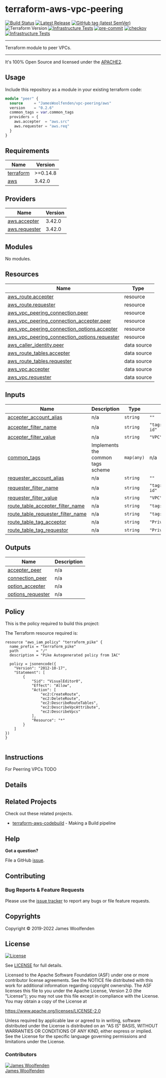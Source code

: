 # terraform-aws-vpc-peering

[![Build Status](https://github.com/JamesWoolfenden/terraform-aws-vpc-peering/workflows/Verify%20and%20Bump/badge.svg?branch=master)](https://github.com/JamesWoolfenden/terraform-aws-vpc-peering)
[![Latest Release](https://img.shields.io/github/release/JamesWoolfenden/terraform-aws-vpc-peering.svg)](https://github.com/JamesWoolfenden/terraform-aws-vpc-peering/releases/latest)
[![GitHub tag (latest SemVer)](https://img.shields.io/github/tag/JamesWoolfenden/terraform-aws-vpc-peering.svg?label=latest)](https://github.com/JamesWoolfenden/terraform-aws-vpc-peering/releases/latest)
![Terraform Version](https://img.shields.io/badge/tf-%3E%3D0.14.0-blue.svg)
[![Infrastructure Tests](https://www.bridgecrew.cloud/badges/github/JamesWoolfenden/terraform-aws-vpc-peering/cis_aws)](https://www.bridgecrew.cloud/link/badge?vcs=github&fullRepo=JamesWoolfenden%2Fterraform-aws-vpc-peering&benchmark=CIS+AWS+V1.2)
[![pre-commit](https://img.shields.io/badge/pre--commit-enabled-brightgreen?logo=pre-commit&logoColor=white)](https://github.com/pre-commit/pre-commit)
[![checkov](https://img.shields.io/badge/checkov-verified-brightgreen)](https://www.checkov.io/)
[![Infrastructure Tests](https://www.bridgecrew.cloud/badges/github/jameswoolfenden/terraform-aws-vpc-peering/general)](https://www.bridgecrew.cloud/link/badge?vcs=github&fullRepo=JamesWoolfenden%2Fterraform-aws-vpc-peering&benchmark=INFRASTRUCTURE+SECURITY)

---

Terraform module to peer VPCs.

---

It's 100% Open Source and licensed under the [APACHE2](LICENSE).

## Usage

Include this repository as a module in your existing terraform code:

```terraform
module "peer" {
  source     = "JamesWoolfenden/vpc-peering/aws"
  version    = "0.2.6"
  common_tags = var.common_tags
  providers = {
    aws.accepter  = "aws.src"
    aws.requester = "aws.req"
  }
}
```

<!-- BEGINNING OF PRE-COMMIT-TERRAFORM DOCS HOOK -->
## Requirements

| Name | Version |
|------|---------|
| <a name="requirement_terraform"></a> [terraform](#requirement\_terraform) | >=0.14.8 |
| <a name="requirement_aws"></a> [aws](#requirement\_aws) | 3.42.0 |

## Providers

| Name | Version |
|------|---------|
| <a name="provider_aws.accepter"></a> [aws.accepter](#provider\_aws.accepter) | 3.42.0 |
| <a name="provider_aws.requester"></a> [aws.requester](#provider\_aws.requester) | 3.42.0 |

## Modules

No modules.

## Resources

| Name | Type |
|------|------|
| [aws_route.accepter](https://registry.terraform.io/providers/hashicorp/aws/3.42.0/docs/resources/route) | resource |
| [aws_route.requester](https://registry.terraform.io/providers/hashicorp/aws/3.42.0/docs/resources/route) | resource |
| [aws_vpc_peering_connection.peer](https://registry.terraform.io/providers/hashicorp/aws/3.42.0/docs/resources/vpc_peering_connection) | resource |
| [aws_vpc_peering_connection_accepter.peer](https://registry.terraform.io/providers/hashicorp/aws/3.42.0/docs/resources/vpc_peering_connection_accepter) | resource |
| [aws_vpc_peering_connection_options.accepter](https://registry.terraform.io/providers/hashicorp/aws/3.42.0/docs/resources/vpc_peering_connection_options) | resource |
| [aws_vpc_peering_connection_options.requester](https://registry.terraform.io/providers/hashicorp/aws/3.42.0/docs/resources/vpc_peering_connection_options) | resource |
| [aws_caller_identity.peer](https://registry.terraform.io/providers/hashicorp/aws/3.42.0/docs/data-sources/caller_identity) | data source |
| [aws_route_tables.accepter](https://registry.terraform.io/providers/hashicorp/aws/3.42.0/docs/data-sources/route_tables) | data source |
| [aws_route_tables.requester](https://registry.terraform.io/providers/hashicorp/aws/3.42.0/docs/data-sources/route_tables) | data source |
| [aws_vpc.accepter](https://registry.terraform.io/providers/hashicorp/aws/3.42.0/docs/data-sources/vpc) | data source |
| [aws_vpc.requester](https://registry.terraform.io/providers/hashicorp/aws/3.42.0/docs/data-sources/vpc) | data source |

## Inputs

| Name | Description | Type | Default | Required |
|------|-------------|------|---------|:--------:|
| <a name="input_accepter_account_alias"></a> [accepter\_account\_alias](#input\_accepter\_account\_alias) | n/a | `string` | `""` | no |
| <a name="input_accepter_filter_name"></a> [accepter\_filter\_name](#input\_accepter\_filter\_name) | n/a | `string` | `"tag:aws:cloudformation:logical-id"` | no |
| <a name="input_accepter_filter_value"></a> [accepter\_filter\_value](#input\_accepter\_filter\_value) | n/a | `string` | `"VPC"` | no |
| <a name="input_common_tags"></a> [common\_tags](#input\_common\_tags) | Implements the common tags scheme | `map(any)` | n/a | yes |
| <a name="input_requester_account_alias"></a> [requester\_account\_alias](#input\_requester\_account\_alias) | n/a | `string` | `""` | no |
| <a name="input_requester_filter_name"></a> [requester\_filter\_name](#input\_requester\_filter\_name) | n/a | `string` | `"tag:aws:cloudformation:logical-id"` | no |
| <a name="input_requester_filter_value"></a> [requester\_filter\_value](#input\_requester\_filter\_value) | n/a | `string` | `"VPC"` | no |
| <a name="input_route_table_accepter_filter_name"></a> [route\_table\_accepter\_filter\_name](#input\_route\_table\_accepter\_filter\_name) | n/a | `string` | `"tag:Name"` | no |
| <a name="input_route_table_requester_filter_name"></a> [route\_table\_requester\_filter\_name](#input\_route\_table\_requester\_filter\_name) | n/a | `string` | `"tag:Name"` | no |
| <a name="input_route_table_tag_acceptor"></a> [route\_table\_tag\_acceptor](#input\_route\_table\_tag\_acceptor) | n/a | `string` | `"PrivateRouteTable*"` | no |
| <a name="input_route_table_tag_requestor"></a> [route\_table\_tag\_requestor](#input\_route\_table\_tag\_requestor) | n/a | `string` | `"PrivateRouteTable*"` | no |

## Outputs

| Name | Description |
|------|-------------|
| <a name="output_accepter_peer"></a> [accepter\_peer](#output\_accepter\_peer) | n/a |
| <a name="output_connection_peer"></a> [connection\_peer](#output\_connection\_peer) | n/a |
| <a name="output_option_accepter"></a> [option\_accepter](#output\_option\_accepter) | n/a |
| <a name="output_options_requester"></a> [options\_requester](#output\_options\_requester) | n/a |
<!-- END OF PRE-COMMIT-TERRAFORM DOCS HOOK -->

## Policy

This is the policy required to build this project:

<!-- BEGINNING OF PRE-COMMIT-PIKE DOCS HOOK -->
The Terraform resource required is:

```golang
resource "aws_iam_policy" "terraform_pike" {
  name_prefix = "terraform_pike"
  path        = "/"
  description = "Pike Autogenerated policy from IAC"

  policy = jsonencode({
    "Version": "2012-10-17",
    "Statement": [
        {
            "Sid": "VisualEditor0",
            "Effect": "Allow",
            "Action": [
                "ec2:CreateRoute",
                "ec2:DeleteRoute",
                "ec2:DescribeRouteTables",
                "ec2:DescribeVpcAttribute",
                "ec2:DescribeVpcs"
            ],
            "Resource": "*"
        }
    ]
})
}


```
<!-- END OF PRE-COMMIT-PIKE DOCS HOOK -->

## Instructions

For Peerring VPCs TODO

## Details

## Related Projects

Check out these related projects.

- [terraform-aws-codebuild](https://github.com/jameswoolfenden/terraform-aws-codebuild) - Making a Build pipeline

## Help

**Got a question?**

File a GitHub [issue](https://github.com/jameswoolfenden/terraform-aws-vpc-peering/issues).

## Contributing

### Bug Reports & Feature Requests

Please use the [issue tracker](https://github.com/jameswoolfenden/terraform-aws-vpc-peering/issues) to report any bugs or file feature requests.

## Copyrights

Copyright © 2019-2022 James Woolfenden

## License

[![License](https://img.shields.io/badge/License-Apache%202.0-blue.svg)](https://opensource.org/licenses/Apache-2.0)

See [LICENSE](LICENSE) for full details.

Licensed to the Apache Software Foundation (ASF) under one
or more contributor license agreements. See the NOTICE file
distributed with this work for additional information
regarding copyright ownership. The ASF licenses this file
to you under the Apache License, Version 2.0 (the
"License"); you may not use this file except in compliance
with the License. You may obtain a copy of the License at

<https://www.apache.org/licenses/LICENSE-2.0>

Unless required by applicable law or agreed to in writing,
software distributed under the License is distributed on an
"AS IS" BASIS, WITHOUT WARRANTIES OR CONDITIONS OF ANY
KIND, either express or implied. See the License for the
specific language governing permissions and limitations
under the License.

### Contributors

[![James Woolfenden][jameswoolfenden_avatar]][jameswoolfenden_homepage]<br/>[James Woolfenden][jameswoolfenden_homepage]

[jameswoolfenden_homepage]: https://github.com/jameswoolfenden
[jameswoolfenden_avatar]: https://github.com/jameswoolfenden.png?size=150

